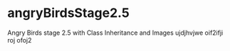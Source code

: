 # angryBirdsStage2.5
Angry Birds stage 2.5 with Class Inheritance and Images
ujdjhvjwe oif2ifji roj ofoj2